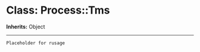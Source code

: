 # Class: Process::Tms
**Inherits:** Object
    

*******************************************************************

    Placeholder for rusage



